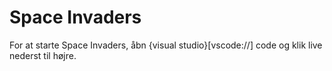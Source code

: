 # Space Invaders 

For at starte Space Invaders, åbn {visual studio}[vscode://] code og klik live nederst til højre.

[](billed.png)
